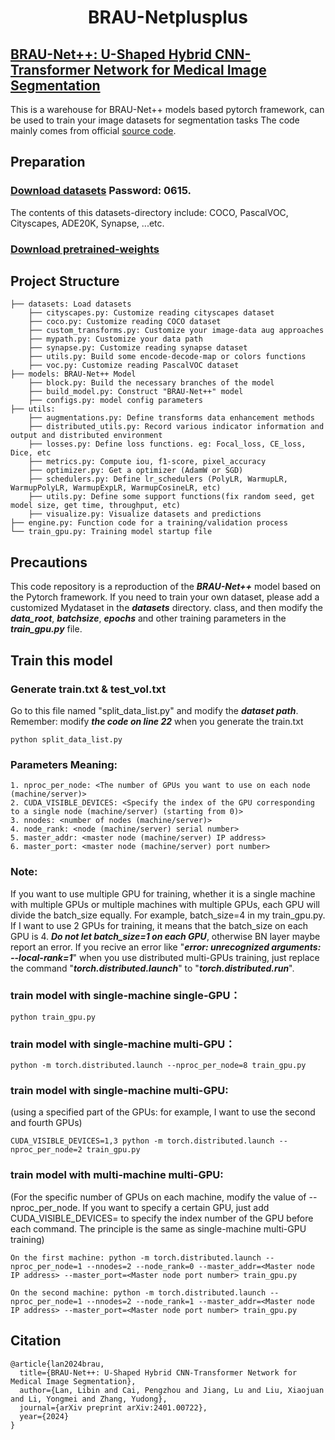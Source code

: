 <h1 align="center">BRAU-Netplusplus</h1>

## [BRAU-Net++: U-Shaped Hybrid CNN-Transformer Network for Medical Image Segmentation](https://arxiv.org/abs/2401.00722v1)

This is a warehouse for BRAU-Net++ models based pytorch framework, can be used to train your image datasets for segmentation tasks
The code mainly comes from official [source code](https://github.com/caipengzhou/brau-netplusplus).

## Preparation
### [Download datasets](https://pan.baidu.com/s/1LLyIlP3sjuoFAwTBaYflRQ?pwd=0615) Password: 0615. 
The contents of this datasets-directory include: COCO, PascalVOC, Cityscapes, ADE20K, Synapse, ...etc.
### [Download pretrained-weights](https://drive.google.com/file/d/115-vkjCapans_Mx3EXLxZsxr_WSbpXxm/view?usp=sharing)


## Project Structure
```
├── datasets: Load datasets
    ├── cityscapes.py: Customize reading cityscapes dataset
    ├── coco.py: Customize reading COCO dataset
    ├── custom_transforms.py: Customize your image-data aug approaches
    ├── mypath.py: Customize your data path
    ├── synapse.py: Customize reading synapse dataset
    ├── utils.py: Build some encode-decode-map or colors functions
    ├── voc.py: Customize reading PascalVOC dataset
├── models: BRAU-Net++ Model
    ├── block.py: Build the necessary branches of the model
    ├── build_model.py: Construct "BRAU-Net++" model
    ├── configs.py: model config parameters
├── utils:
    ├── augmentations.py: Define transforms data enhancement methods
    ├── distributed_utils.py: Record various indicator information and output and distributed environment
    ├── losses.py: Define loss functions. eg: Focal_loss, CE_loss, Dice, etc
    ├── metrics.py: Compute iou, f1-score, pixel_accuracy
    ├── optimizer.py: Get a optimizer (AdamW or SGD)
    ├── schedulers.py: Define lr_schedulers (PolyLR, WarmupLR, WarmupPolyLR, WarmupExpLR, WarmupCosineLR, etc)
    ├── utils.py: Define some support functions(fix random seed, get model size, get time, throughput, etc)
    ├── visualize.py: Visualize datasets and predictions
├── engine.py: Function code for a training/validation process
└── train_gpu.py: Training model startup file
```

## Precautions
This code repository is a reproduction of the ___BRAU-Net++___ model based on the Pytorch framework. If you need to train your own dataset, please add a customized Mydataset in the ___datasets___ directory. class, and then modify the ___data_root___, ___batchsize___, ___epochs___ and other training parameters in the ___train_gpu.py___ file.


## Train this model

### Generate train.txt & test_vol.txt
Go to this file named "split_data_list.py" and modify the ___dataset path___. Remember: modify ___the code on line 22___ when you generate the train.txt
```
python split_data_list.py
```

### Parameters Meaning:
```
1. nproc_per_node: <The number of GPUs you want to use on each node (machine/server)>
2. CUDA_VISIBLE_DEVICES: <Specify the index of the GPU corresponding to a single node (machine/server) (starting from 0)>
3. nnodes: <number of nodes (machine/server)>
4. node_rank: <node (machine/server) serial number>
5. master_addr: <master node (machine/server) IP address>
6. master_port: <master node (machine/server) port number>
```

### Note: 
If you want to use multiple GPU for training, whether it is a single machine with multiple GPUs or multiple machines with multiple GPUs, each GPU will divide the batch_size equally. For example, batch_size=4 in my train_gpu.py. If I want to use 2 GPUs for training, it means that the batch_size on each GPU is 4. ___Do not let batch_size=1 on each GPU___, otherwise BN layer maybe report an error. If you recive an error like "___error: unrecognized arguments: --local-rank=1___" when you use distributed multi-GPUs training, just replace the command "___torch.distributed.launch___" to "___torch.distributed.run___".

### train model with single-machine single-GPU：
```
python train_gpu.py
```

### train model with single-machine multi-GPU：
```
python -m torch.distributed.launch --nproc_per_node=8 train_gpu.py
```

### train model with single-machine multi-GPU: 
(using a specified part of the GPUs: for example, I want to use the second and fourth GPUs)
```
CUDA_VISIBLE_DEVICES=1,3 python -m torch.distributed.launch --nproc_per_node=2 train_gpu.py
```

### train model with multi-machine multi-GPU:
(For the specific number of GPUs on each machine, modify the value of --nproc_per_node. If you want to specify a certain GPU, just add CUDA_VISIBLE_DEVICES= to specify the index number of the GPU before each command. The principle is the same as single-machine multi-GPU training)
```
On the first machine: python -m torch.distributed.launch --nproc_per_node=1 --nnodes=2 --node_rank=0 --master_addr=<Master node IP address> --master_port=<Master node port number> train_gpu.py

On the second machine: python -m torch.distributed.launch --nproc_per_node=1 --nnodes=2 --node_rank=1 --master_addr=<Master node IP address> --master_port=<Master node port number> train_gpu.py
```

## Citation
```
@article{lan2024brau,
  title={BRAU-Net++: U-Shaped Hybrid CNN-Transformer Network for Medical Image Segmentation},
  author={Lan, Libin and Cai, Pengzhou and Jiang, Lu and Liu, Xiaojuan and Li, Yongmei and Zhang, Yudong},
  journal={arXiv preprint arXiv:2401.00722},
  year={2024}
}
```

